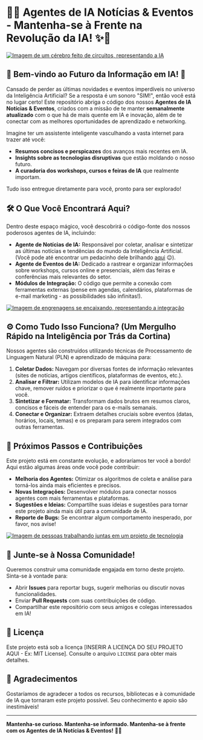 # 🤖✨ Agentes de IA Notícias & Eventos - Mantenha-se à Frente na Revolução da IA! ✨🤖

[![Imagem de um cérebro feito de circuitos, representando a IA](LINK_PARA_SUA_IMAGEM_CEREBRO_IA.png)](LINK_PARA_O_SEU_REPOSITORIO)

## 📰 Bem-vindo ao Futuro da Informação em IA! 🚀

Cansado de perder as últimas novidades e eventos imperdíveis no universo da Inteligência Artificial? Se a resposta é um sonoro "SIM!", então você está no lugar certo! Este repositório abriga o código dos nossos **Agentes de IA Notícias & Eventos**, criados com a missão de te manter **semanalmente atualizado** com o que há de mais quente em IA e inovação, além de te conectar com as melhores oportunidades de aprendizado e networking.

Imagine ter um assistente inteligente vasculhando a vasta internet para trazer até você:

* **Resumos concisos e perspicazes** dos avanços mais recentes em IA.
* **Insights sobre as tecnologias disruptivas** que estão moldando o nosso futuro.
* **A curadoria dos workshops, cursos e feiras de IA** que realmente importam.

Tudo isso entregue diretamente para você, pronto para ser explorado!

## 🛠️ O Que Você Encontrará Aqui?

Dentro deste espaço mágico, você descobrirá o código-fonte dos nossos poderosos agentes de IA, incluindo:

* **Agente de Notícias de IA:** Responsável por coletar, analisar e sintetizar as últimas notícias e tendências do mundo da Inteligência Artificial. (Você pode até encontrar um pedacinho dele brilhando [aqui](LINK_PARA_O_SEU_NOTEBOOK_COLAB) 😉).
* **Agente de Eventos de IA:** Dedicado a rastrear e organizar informações sobre workshops, cursos online e presenciais, além das feiras e conferências mais relevantes do setor.
* **Módulos de Integração:** O código que permite a conexão com ferramentas externas (pense em agendas, calendários, plataformas de e-mail marketing - as possibilidades são infinitas!).

[![Imagem de engrenagens se encaixando, representando a integração](LINK_PARA_SUA_IMAGEM_INTEGRACAO.png)](LINK_PARA_O_SEU_REPOSITORIO)

## ⚙️ Como Tudo Isso Funciona? (Um Mergulho Rápido na Inteligência por Trás da Cortina)

Nossos agentes são construídos utilizando técnicas de Processamento de Linguagem Natural (PLN) e aprendizado de máquina para:

1.  **Coletar Dados:** Navegam por diversas fontes de informação relevantes (sites de notícias, artigos científicos, plataformas de eventos, etc.).
2.  **Analisar e Filtrar:** Utilizam modelos de IA para identificar informações chave, remover ruídos e priorizar o que é realmente importante para você.
3.  **Sintetizar e Formatar:** Transformam dados brutos em resumos claros, concisos e fáceis de entender para os e-mails semanais.
4.  **Conectar e Organizar:** Extraem detalhes cruciais sobre eventos (datas, horários, locais, temas) e os preparam para serem integrados com outras ferramentas.

## 🚀 Próximos Passos e Contribuições

Este projeto está em constante evolução, e adoraríamos ter você a bordo! Aqui estão algumas áreas onde você pode contribuir:

* **Melhoria dos Agentes:** Otimizar os algoritmos de coleta e análise para torná-los ainda mais eficientes e precisos.
* **Novas Integrações:** Desenvolver módulos para conectar nossos agentes com mais ferramentas e plataformas.
* **Sugestões e Ideias:** Compartilhe suas ideias e sugestões para tornar este projeto ainda mais útil para a comunidade de IA.
* **Reporte de Bugs:** Se encontrar algum comportamento inesperado, por favor, nos avise!

[![Imagem de pessoas trabalhando juntas em um projeto de tecnologia](LINK_PARA_SUA_IMAGEM_COLABORACAO.png)](LINK_PARA_O_SEU_REPOSITORIO)

## 🤝 Junte-se à Nossa Comunidade!

Queremos construir uma comunidade engajada em torno deste projeto. Sinta-se à vontade para:

* Abrir **Issues** para reportar bugs, sugerir melhorias ou discutir novas funcionalidades.
* Enviar **Pull Requests** com suas contribuições de código.
* Compartilhar este repositório com seus amigos e colegas interessados em IA!

## 📄 Licença

Este projeto está sob a licença [INSERIR A LICENÇA DO SEU PROJETO AQUI - Ex: MIT License]. Consulte o arquivo `LICENSE` para obter mais detalhes.

## 🙏 Agradecimentos

Gostaríamos de agradecer a todos os recursos, bibliotecas e à comunidade de IA que tornaram este projeto possível. Seu conhecimento e apoio são inestimáveis!

---

**Mantenha-se curioso. Mantenha-se informado. Mantenha-se à frente com os Agentes de IA Notícias & Eventos!** 🤖✨
